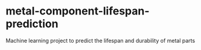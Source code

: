 # metal-component-lifespan-prediction
Machine learning project to predict the lifespan and durability of metal parts
